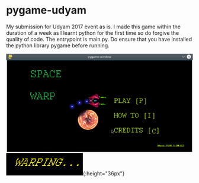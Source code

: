 # pygame-udyam

My submission for Udyam 2017 event as is.
I made this game within the duration of a week as I learnt python for the first time so do forgive the quality of code.
The entrypoint is main.py. Do ensure that you have installed the python library pygame before running.


![MainScreen](Screenshots/MainScreen.png)
![Warping](_warpimg.bmp){:height="36px"}
